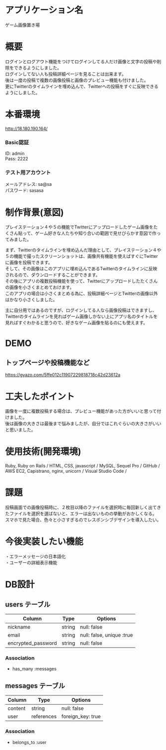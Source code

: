 # アプリケーション名
ゲーム画像置き場

# 概要
ログインとログアウト機能をつけてログインしてる人だけ画像と文字の投稿や削除をできるようにしました。<br>
ログインしてない人も投稿詳細ページを見ることは出来ます。<br>
後は一度の投稿で複数の画像投稿と画像のプレビュー機能も付けました。<br>
更にTwitterのタイムラインを埋め込んで、Twitterへの投稿をすぐに反映できるようにしました。<br>

# 本番環境
http://18.180.190.164/

### Basic認証
ID: admin<br>
Pass: 2222

### テスト用アカウント
メールアドレス: sa@sa<br>
パスワード: sasasa

# 制作背景(意図)
プレイステーション４や５の機能でTwitterにアップロードしたゲーム画像をたくさん貼って、ゲーム好きな人たちや知り合いの範囲で見せびらかす意図で作ってみました。

まず、Twitterのタイムラインを埋め込んだ理由として、プレイステーション４や５の機能で撮ったスクリーンショットは、画像共有機能を使えばすぐにTwitterに画像を投稿できます。<br>
そして、その画像はこのアプリに埋め込んであるTwitterのタイムラインに反映されるので、ダウンロードすることができます。<br>
その後にアプリの複数投稿機能を使って、Twitterにアップロードしたたくさんの画像を小さくまとめておけます。<br>
このアプリの場合は小さくまとめる為に、投稿詳細ページとTwitterの画像以外はかなり小さくしました。

主に自分用ではあるのですが、ログインしてる人なら画像投稿はできますし、Twitterのタイムラインを見ればゲーム画像しかない上にアプリ名のタイトルを見ればすぐわかると思うので、好きなゲーム画像を貼るのにも使えます。

# DEMO

## トップページや投稿機能など
https://gyazo.com/5ffe012c11907229818718c42d23612a


# 工夫したポイント
画像を一度に複数投稿する場合は、プレビュー機能があった方がいいと思って付けました。<br>
後は画像の大きさは最後まで悩みましたが、自分ではこれぐらいの大きさがいいと思いました。

# 使用技術(開発環境)
Ruby, Ruby on Rails / HTML, CSS, javascript / MySQL, Sequel Pro / GitHub / AWS EC2, Capistrano, nginx, unicorn / Visual Studio Code /

# 課題
投稿画面での画像投稿時に、２枚目以降のファイルを選択時に毎回新しく出てきたファイルを選択を選ばないと、エラーは出ないものの挙動がおかしくなる。<br>
スマホで見た場合、色々と小さすぎるのでレスポンシブデザインを導入したい。

# 今後実装したい機能
・エラーメッセージの日本語化<br>
・ユーザーの詳細表示機能

# DB設計

## users テーブル

| Column             | Type    | Options                   |
| ------------------ | ------- | ------------------------- |
| nickname           | string  | null: false               |
| email              | string  | null: false, unique :true |
| encrypted_password | string  | null: false               |

### Association

- has_many :messages

## messages テーブル

| Column           | Type       | Options           |
| ---------------- | ---------- | ----------------- |
| content          | string     | null: false       |
| user             | references | foreign_key: true |

### Association

- belongs_to :user
